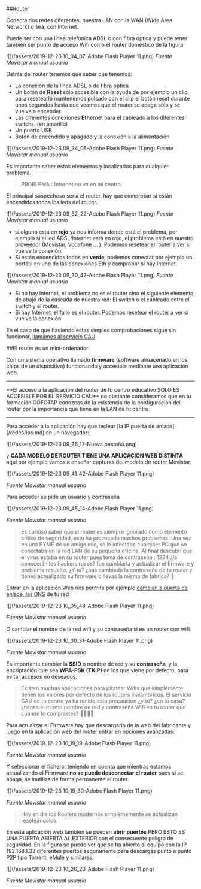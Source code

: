##Router

Conecta dos redes diferentes, nuestra LAN con la WAN (Wide Area Network) o sea, con Internet. 

Puede ser con una línea telefónica ADSL o con fibra óptica y puede tener también ser punto de acceso Wifi como el router doméstico de la figura

![](/assets/2019-12-23 10_04_07-Adobe Flash Player 11.png)
*Fuente Movistar manual usuario*

Detrás del router tenemos que saber que tenemos:
* La conexión de la línea ADSL o de fibra óptica
* Un botón de **Reset** sólo accesible con la ayuda de por ejemplo un clip, para resetearlo mantenemos pulsado con el clip el botón reset durante unos segundos hasta que veamos que el router se apaga sólo y se vuelve a encender.
* Las diferentes conexiones **Eth**ernet para el cableado a los diferentes switchs. (en amarillo)
* Un puerto USB
* Botón de encendido y apagado y la conexión a la alimentación

![](/assets/2019-12-23 09_34_05-Adobe Flash Player 11.png)
*Fuente Movistar manual usuario*

Es importante saber estos elementos y localizarlos para cualquier problema.

>PROBLEMA : Internet no va en mi centro.

El principal sospechoso sería el router, hay que comprobar si están encendidos todos los leds del router.

![](/assets/2019-12-23 09_32_22-Adobe Flash Player 11.png)
*Fuente Movistar manual usuario*

 * si alguno está en **rojo** ya nos informa donde está el problema, por ejemplo si el led ADSL/Internet  está en rojo, el problema está en nuestro proveedor (Movistar, Vodafone ... ). Podemos resetear el router a ver si vuelve la conexión.
 * Si están encendidos todos en **verde**, podemos conectar por ejemplo un portátil en uno de las conexiones Eth y comprobar si hay Internet.
 
 ![](/assets/2019-12-23 09_30_42-Adobe Flash Player 11.png)
 *Fuente Movistar manual usuario*
 
   * Si no hay Internet, el problema no es el router sino el siguiente elemento de abajo de la cascada de nuestra red: El switch o el cableado entre el switch y el router.
   * Si hay Internet, el fallo es el router. Podemos resetear el router a ver si vuelve la conexión.
   
   En el caso de que haciendo estas simples comprobaciones sigue sin funcionar, [llamamos al servicio CAU](/problemas-que-hago.md).
   
##El router es un mini-ordenador

Con un sistema operativo llamado **firmware** (software almacenado en los chips de un dispositivo) funcionando y accesible mediante una aplicación web. 

<hr />
**El acceso a la aplicación del router de tu centro educativo SOLO ES ACCESIBLE POR EL SERVICIO CAU** no obstante consideramos que en tu formación COFOTAP conozcas de la existencia de la configuración del router por la importancia que tiene en la LAN de tu centro.
<hr />
Para acceder a la aplicación hay que teclear [la IP puerta de enlace](/redes/ips.md) en un navegador:

![](/assets/2019-12-23 09_36_17-Nueva pestaña.png)

y **CADA MODELO DE ROUTER TIENE UNA APLICACION WEB DISTINTA** aquí por ejemplo vamos a enseñar capturas del modelo de router Movistar:

![](/assets/2019-12-23 09_41_42-Adobe Flash Player 11.png)

*Fuente Movistar manual usuario*

Para acceder se pide un usuario y contraseña

![](/assets/2019-12-23 09_45_14-Adobe Flash Player 11.png)

*Fuente Movistar manual usuario*

>Es curioso saber que el router es siempre ignorado como elemento crítico de seguridad, esto ha provocado muchos problemas. Una vez en una PYME de un amigo mio, se le infectaba cualquier PC que se conectaba en la red LAN de su pequeña oficina. Al final descubrí que el virus estaba en su router pues tenía de contraseña : 1234 ¿la conocerán los hackers rusos? fue cambiarla y actualizar el firmware y problema resuelto. ¿Y tú? ¿has cambiado la contraseña de tu router y tienes actualizado su firmware o llevas la misma de fábrica? 🤢


Entrar en la aplicación Web nos permite por ejemplo [cambiar la puerta de enlace, las DNS](/redes/ips.md) de tu red

![](/assets/2019-12-23 10_05_48-Adobe Flash Player 11.png)

*Fuente Movistar manual usuario*

O cambiar el nombre de la red wifi y su contraseña si es un router con wifi.

![](/assets/2019-12-23 10_00_31-Adobe Flash Player 11.png)

*Fuente Movistar manual usuario*

Es importante cambiar la **SSID** o nombre de red y su **contraseña**, y la encriptación que sea **WPA-PSK (TKIP)** de los que viene por defecto, para evitar accesos no deseados. 

>Existen muchas aplicaciones para piratear Wifis que simplemente tienen los valores por defecto de los routers inalámbricos. El servicio CAU de tu centro ya ha tenido esta precaución ¿y tú? ¿en tu casa? ¿tienes el mismo nombre de red y contraseña Wifi en tu router que cuando lo comprastes? 🤢🤢🤢🤢

Para actualizar el Firmware hay que descargarlo de la web del fabricante y luego en la aplicación web del router entrar en opciones avanzadas:

![](/assets/2019-12-23 10_19_19-Adobe Flash Player 11.png)

*Fuente Movistar manual usuario*

Y seleccionar el fichero, teniendo en cuenta que mientras estamos actualizando el Firmware **no se puede desconectar el router** pues si se apaga, se inutiliza de forma permanente el router.

![](/assets/2019-12-23 10_19_30-Adobe Flash Player 11.png)

*Fuente Movistar manual usuario*

>Hoy en día los Routers modernos simplememente se actualizan reseteándolos.

En esta aplicación web también se pueden **abrir puertos** PERO ESTO ES UNA PUERTA ABIERTA AL EXTERIOR con el consecuente peligro de seguridad. En la figura se puede ver que se ha abierto al equipo con la IP 192.168.1.33 diferentes puertos seguramente para descargas punto a punto P2P tipo Torrent, eMule y similares.

![](/assets/2019-12-23 10_26_23-Adobe Flash Player 11.png)

*Fuente Movistar manual usuario*


















   
   
   
   

